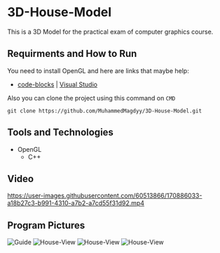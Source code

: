﻿# 3D-House-Model

This is a 3D Model for the practical exam of computer graphics course.

## Requirments and How to Run
You need to install OpenGL and here are links that maybe help:
- [code-blocks](https://www.youtube.com/watch?v=Pco3EysB5zU) | [Visual Studio](https://www.youtube.com/watch?v=HzFatL3WT6g)

Also you can clone the project using this command on `CMD`
```
git clone https://github.com/MuhammedMagdyy/3D-House-Model.git
```

## Tools and Technologies
- OpenGL
  - C++

## Video
https://user-images.githubusercontent.com/60513866/170886033-a18b27c3-b991-4310-a7b2-a7cd55f31d92.mp4

## Program Pictures
![Guide](https://user-images.githubusercontent.com/60513866/170885149-26f05620-3a48-42f5-bb1c-4bb69f19eeb1.png)
![House-View](https://user-images.githubusercontent.com/60513866/170885173-8d3a857f-c6f3-4c67-9cc7-eac20da14e86.png)
![House-View](https://user-images.githubusercontent.com/60513866/170885211-ba81ad4b-59b5-4097-9f59-feb85b0b72bb.png)
![House-View](https://user-images.githubusercontent.com/60513866/170885257-763f6850-0d93-43fa-ab4c-db99257a2fde.png)
